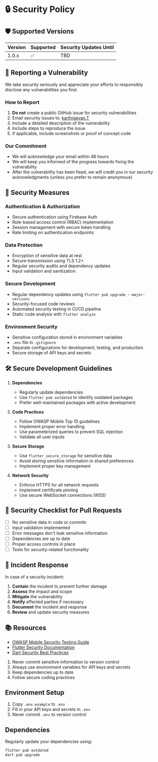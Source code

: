 # 🔒 Security Policy

## 🛡️ Supported Versions

| Version | Supported          | Security Updates Until |
| ------- | ------------------ | --------------------- |
| 1.0.x   | :white_check_mark: | TBD                   |


## 🚨 Reporting a Vulnerability

We take security seriously and appreciate your efforts to responsibly disclose any vulnerabilities you find.

### How to Report

1. **Do not** create a public GitHub issue for security vulnerabilities
2. Email security issues to: [karthigeyan.T](mailto:karthik.suthraye@gmail.com)
3. Include a detailed description of the vulnerability
4. Include steps to reproduce the issue
5. If applicable, include screenshots or proof of concept code

### Our Commitment

- We will acknowledge your email within 48 hours
- We will keep you informed of the progress towards fixing the vulnerability
- After the vulnerability has been fixed, we will credit you in our security acknowledgments (unless you prefer to remain anonymous)

## 🔐 Security Measures

### Authentication & Authorization
- Secure authentication using Firebase Auth
- Role-based access control (RBAC) implementation
- Session management with secure token handling
- Rate limiting on authentication endpoints

### Data Protection
- Encryption of sensitive data at rest
- Secure transmission using TLS 1.2+
- Regular security audits and dependency updates
- Input validation and sanitization

### Secure Development
- Regular dependency updates using `flutter pub upgrade --major-versions`
- Security-focused code reviews
- Automated security testing in CI/CD pipeline
- Static code analysis with `flutter analyze`

### Environment Security
- Sensitive configuration stored in environment variables
- `.env` file in `.gitignore`
- Separate configurations for development, testing, and production
- Secure storage of API keys and secrets

## 🛠️ Secure Development Guidelines

1. **Dependencies**
   - Regularly update dependencies
   - Use `flutter pub outdated` to identify outdated packages
   - Prefer well-maintained packages with active development

2. **Code Practices**
   - Follow OWASP Mobile Top 10 guidelines
   - Implement proper error handling
   - Use parameterized queries to prevent SQL injection
   - Validate all user inputs

3. **Secure Storage**
   - Use `flutter_secure_storage` for sensitive data
   - Avoid storing sensitive information in shared preferences
   - Implement proper key management

4. **Network Security**
   - Enforce HTTPS for all network requests
   - Implement certificate pinning
   - Use secure WebSocket connections (WSS)

## 📝 Security Checklist for Pull Requests

- [ ] No sensitive data in code or commits
- [ ] Input validation implemented
- [ ] Error messages don't leak sensitive information
- [ ] Dependencies are up to date
- [ ] Proper access controls in place
- [ ] Tests for security-related functionality

## 🚦 Incident Response

In case of a security incident:

1. **Contain** the incident to prevent further damage
2. **Assess** the impact and scope
3. **Mitigate** the vulnerability
4. **Notify** affected parties if necessary
5. **Document** the incident and response
6. **Review** and update security measures

## 📚 Resources

- [OWASP Mobile Security Testing Guide](https://owasp.org/www-project-mobile-security-testing-guide/)
- [Flutter Security Documentation](https://flutter.dev/docs/development/data-and-backend/security)
- [Dart Security Best Practices](https://dart.dev/guides/language/effective-dart/usage#security)

1. Never commit sensitive information to version control
2. Always use environment variables for API keys and secrets
3. Keep dependencies up to date
4. Follow secure coding practices

## Environment Setup

1. Copy `.env.example` to `.env`
2. Fill in your API keys and secrets in `.env`
3. Never commit `.env` to version control

## Dependencies

Regularly update your dependencies using:
```bash
flutter pub outdated
dart pub upgrade
```
